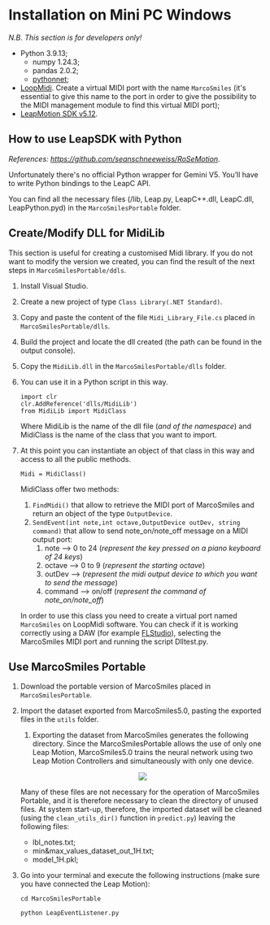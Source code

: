# Installation on Mini PC Windows

*N.B. This section is for developers only!*

- Python 3.9.13;
  - numpy 1.24.3;
  - pandas 2.0.2;
  - [pythonnet](https://github.com/pythonnet/pythonnet);
- [LoopMidi](https://www.tobias-erichsen.de/software/loopmidi.html). Create a virtual MIDI port with the name `MarcoSmiles` (it's essential to give this name to the port in order to give the possibility to the MIDI management module to find this virtual MIDI port);
- [LeapMotion SDK v5.12](https://developer.leapmotion.com/tracking-software-download).

## How to use LeapSDK with Python

_References: https://github.com/seanschneeweiss/RoSeMotion_.

Unfortunately there's no official Python wrapper for Gemini V5. You’ll have to write Python bindings to the LeapC API.

You can find all the necessary files (/lib, Leap.py, LeapC++.dll, LeapC.dll, LeapPython.pyd) in the `MarcoSmilesPortable` folder.
   
## Create/Modify DLL for MidiLib
This section is useful for creating a customised Midi library. If you do not want to modify the version we created, you can find the result of the next steps in `MarcoSmilesPortable/ddls`.
   
1. Install Visual Studio.
2. Create a new project of type `Class Library(.NET Standard)`.
3. Copy and paste the content of the file `Midi_Library_File.cs` placed in `MarcoSmilesPortable/dlls`.
4. Build the project and locate the dll created (the path can be found in the output console).
5. Copy the `MidiLib.dll` in the `MarcoSmilesPortable/dlls` folder. 
6. You can use it in a Python script in this way.
      
   ```
   import clr
   clr.AddReference('dlls/MidiLib')
   from MidiLib import MidiClass
   ```  
   Where MidiLib is the name of the dll file (_and of the namespace_) and MidiClass is the name of the class that you want to import.
7. At this point you can instantiate an object of that class in this way and access to all the public methods.
   
   ```    
   Midi = MidiClass()
   ```
   MidiClass offer two methods:
   1. `FindMidi()` that allow to retrieve the MIDI port of MarcoSmiles and return an object of the type `OutputDevice`.
   2. `SendEvent(int note,int octave,OutputDevice outDev, string command)` that allow to send note_on/note_off message on a MIDI output port:
      1. note --> 0 to 24 (_represent the key pressed on a piano keyboard of 24 keys_) 
      2. octave --> 0 to 9 (_represent the starting octave_)
      3. outDev --> (_represent the midi output device to which you want to send the message_)
      4. command --> on/off (_represent the command of note_on/note_off_)

   In order to use this class you need to create a virtual port named `MarcoSmiles` on LoopMidi software.
   You can check if it is working correctly using a DAW (for example [FLStudio](https://www.image-line.com/)), selecting the MarcoSmiles MIDI port and running the script Dlltest.py.


## Use MarcoSmiles Portable
1. Download the portable version of MarcoSmiles placed in `MarcoSmilesPortable`.
2. Import the dataset exported from MarcoSmiles5.0, pasting the exported files in the `utils` folder.
   1. Exporting the dataset from MarcoSmiles generates the following directory. Since the MarcoSmilesPortable allows the use of only one Leap Motion, MarcoSmiles5.0 trains the neural network using two Leap Motion Controllers and simultaneously with only one device. 
   <p align="center"><img src="../readme_images/exported_dataset.png"/></p>
   
   Many of these files are not necessary for the operation of MarcoSmiles Portable, and it is therefore necessary to clean the directory of unused files. At system start-up, therefore, the imported dataset will be cleaned (using the `clean_utils_dir()` function in `predict.py`) leaving the following files:
   - lbl_notes.txt;
   - min&max_values_dataset_out_1H.txt;
   - model_1H.pkl;

3. Go into your terminal and execute the following instructions (make sure you have connected the Leap Motion):
   
   ```
   cd MarcoSmilesPortable
   ```
   ```
   python LeapEventListener.py
   ```